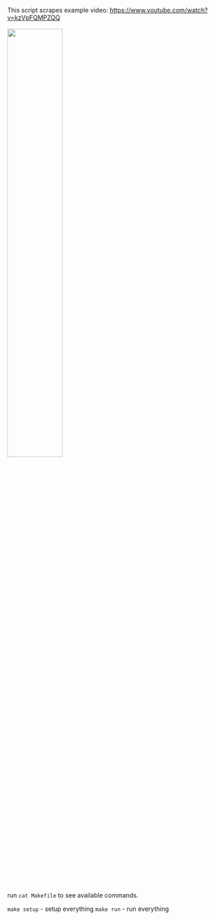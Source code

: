 This script scrapes example video: https://www.youtube.com/watch?v=kzVpFQMPZQQ
<br/>
<br/>
<img src="https://media.giphy.com/media/LcMyCaWzEbK12CpBgJ/giphy.gif" width="50%" />

run `cat Makefile` to see available commands.

`make setup` - setup everything
`make run` - run everything
